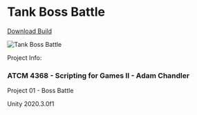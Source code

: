 # Tank Boss Battle

[Download Build](https://github.com/BrandonMCoffey/Tank-Boss-Battle/blob/main/SourceFiles/Tank_Boss_Battle.zip?raw=true)

![Tank Boss Battle](https://raw.githubusercontent.com/BrandonMCoffey/Tank-Boss-Battle/main/SourceFiles/TankBossBattle-Thumbnail.png)

Project Info:

### ATCM 4368 - Scripting for Games II - Adam Chandler

Project 01 - Boss Battle

Unity 2020.3.0f1
